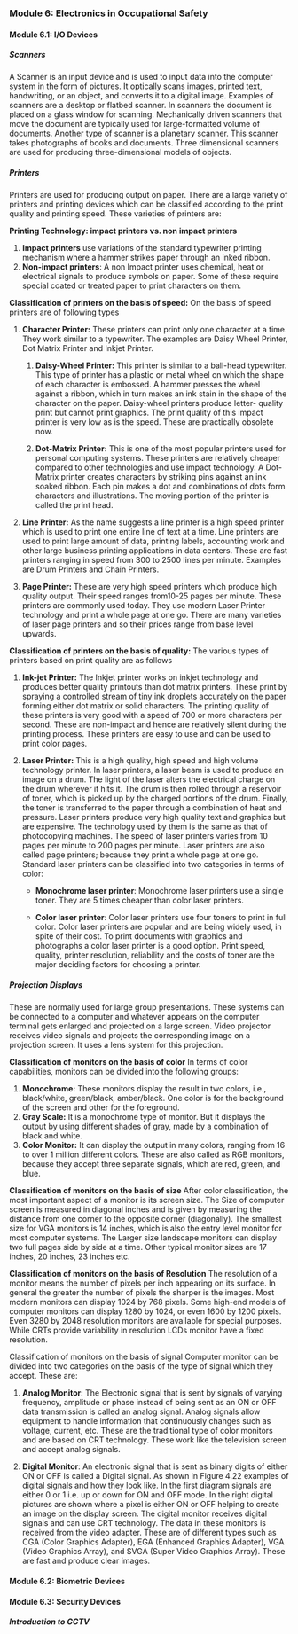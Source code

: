 ### Module 6: Electronics in Occupational Safety
#### Module 6.1: I/O Devices
##### Scanners 
A Scanner is an input device and is used to input data into the computer system in the form of pictures. It optically scans images, printed text, handwriting, or an object, and converts it to a digital image. Examples of scanners are a desktop or flatbed scanner. In scanners the document is placed on a glass window for scanning. Mechanically driven scanners that move the document are typically used for large-formatted volume of documents. Another type of scanner is a planetary scanner. This scanner takes photographs of books and documents. Three dimensional scanners are used for producing three-dimensional models of objects.


##### Printers
Printers are used for producing output on paper. There are a large variety of printers and printing devices which can be classified according to the print quality and printing speed. These varieties of printers are: 

**Printing Technology: impact printers vs. non impact printers** 
1. **Impact printers** use variations of the standard typewriter printing mechanism where a hammer strikes paper through an inked ribbon. 
2. **Non-impact printers**: A non Impact printer uses chemical, heat or electrical signals to produce symbols on paper. Some of these require special coated or treated paper to print characters on them.

**Classification of printers on the basis of speed:** 
On the basis of speed printers are of following types 
1. **Character Printer:** These printers can print only one character at a time. They work similar to a typewriter. The examples are Daisy Wheel Printer, Dot Matrix Printer and Inkjet Printer.
	1. **Daisy-Wheel Printer:** This printer is similar to a ball-head typewriter. This type of printer has a plastic or metal wheel on which the shape of each character is embossed. A hammer presses the wheel against a ribbon, which in turn makes an ink stain in the shape of the character on the paper. Daisy-wheel printers produce letter- quality print but cannot print graphics. The print quality of this impact printer is very low as is the speed. These are practically obsolete now.
	   
	2. **Dot-Matrix Printer:** This is one of the most popular printers used for personal computing systems. These printers are relatively cheaper compared to other technologies and use impact technology. A Dot-Matrix printer creates characters by striking pins against an ink soaked ribbon. Each pin makes a dot and combinations of dots form characters and illustrations. The moving portion of the printer is called the print head.
	   
2. **Line Printer:** As the name suggests a line printer is a high speed printer which is used to print one entire line of text at a time. Line printers are used to print large amount of data, printing labels, accounting work and other large business printing applications in data centers. These are fast printers ranging in speed from 300 to 2500 lines per minute. Examples are Drum Printers and Chain Printers.
   
3. **Page Printer:** These are very high speed printers which produce high quality output. Their speed ranges from10-25 pages per minute. These printers are commonly used today. They use modern Laser Printer technology and print a whole page at one go. There are many varieties of laser page printers and so their prices range from base level upwards.

**Classification of printers on the basis of quality:** 
The various types of printers based on print quality are as follows 
1. **Ink-jet Printer:** The Inkjet printer works on inkjet technology and produces better quality printouts than dot matrix printers. These print by spraying a controlled stream of tiny ink droplets accurately on the paper forming either dot matrix or solid characters. The printing quality of these printers is very good with a speed of 700 or more characters per second. These are non-impact and hence are relatively silent during the printing process. These printers are easy to use and can be used to print color pages.
   
2. **Laser Printer:** This is a high quality, high speed and high volume technology printer. In laser printers, a laser beam is used to produce an image on a drum. The light of the laser alters the electrical charge on the drum wherever it hits it. The drum is then rolled through a reservoir of toner, which is picked up by the charged portions of the drum. Finally, the toner is transferred to the paper through a combination of heat and pressure. Laser printers produce very high quality text and graphics but are expensive. The technology used by them is the same as that of photocopying machines. The speed of laser printers varies from 10 pages per minute to 200 pages per minute. Laser printers are also called page printers; because they print a whole page at one go. Standard laser printers can be classified into two categories in terms of color: 
	- **Monochrome laser printer**: Monochrome laser printers use a single toner. They are 5 times cheaper than color laser printers.
	  
	- **Color laser printer**: Color laser printers use four toners to print in full color. Color laser printers are popular and are being widely used, in spite of their cost. To print documents with graphics and photographs a color laser printer is a good option. Print speed, quality, printer resolution, reliability and the costs of toner are the major deciding factors for choosing a printer.


##### Projection Displays
These are normally used for large group presentations. These systems can be connected to a computer and whatever appears on the computer terminal gets enlarged and projected on a large screen. Video projector receives video signals and projects the corresponding image on a projection screen. It uses a lens system for this projection.

**Classification of monitors on the basis of color** 
In terms of color capabilities, monitors can be divided into the following groups: 
1. **Monochrome:** These monitors display the result in two colors, i.e., black/white, green/black, amber/black. One color is for the background of the screen and other for the foreground. 
2. **Gray Scale:** It is a monochrome type of monitor. But it displays the output by using different shades of gray, made by a combination of black and white. 
3. **Color Monitor:** It can display the output in many colors, ranging from 16 to over 1 million different colors. These are also called as RGB monitors, because they accept three separate signals, which are red, green, and blue. 

**Classification of monitors on the basis of size** 
After color classification, the most important aspect of a monitor is its screen size. The Size of computer screen is measured in diagonal inches and is given by measuring the distance from one corner to the opposite corner (diagonally). The smallest size for VGA monitors is 14 inches, which is also the entry level monitor for most computer systems. The Larger size landscape monitors can display two full pages side by side at a time. Other typical monitor sizes are 17 inches, 20 inches, 23 inches etc. 

**Classification of monitors on the basis of Resolution** 
The resolution of a monitor means the number of pixels per inch appearing on its surface. In general the greater the number of pixels the sharper is the images. Most modern monitors can display 1024 by 768 pixels. Some high-end models of computer monitors can display 1280 by 1024, or even 1600 by 1200 pixels. Even 3280 by 2048 resolution monitors are available for special purposes. While CRTs provide variability in resolution LCDs monitor have a fixed resolution.

Classification of monitors on the basis of signal Computer monitor can be divided into two categories on the basis of the type of signal which they accept. These are: 
1. **Analog Monitor**: The Electronic signal that is sent by signals of varying frequency, amplitude or phase instead of being sent as an ON or OFF data transmission is called an analog signal. Analog signals allow equipment to handle information that continuously changes such as voltage, current, etc. These are the traditional type of color monitors and are based on CRT technology. These work like the television screen and accept analog signals.
   
2. **Digital Monitor**: An electronic signal that is sent as binary digits of either ON or OFF is called a Digital signal. As shown in Figure 4.22 examples of digital signals and how they look like. In the first diagram signals are either 0 or 1 i.e. up or down for ON and OFF mode. In the right digital pictures are shown where a pixel is either ON or OFF helping to create an image on the display screen. The digital monitor receives digital signals and can use CRT technology. The data in these monitors is received from the video adapter. These are of different types such as CGA (Color Graphics Adapter), EGA (Enhanced Graphics Adapter), VGA (Video Graphics Array), and SVGA (Super Video Graphics Array). These are fast and produce clear images.

#### Module 6.2: Biometric Devices


#### Module 6.3: Security Devices
##### Introduction to CCTV
